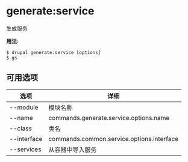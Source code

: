 # generate:service
生成服务

**用法:**
```
$ drupal generate:service [options]
$ gs  
```

## 可用选项
选项 | 详细
-------|-------------
--module | 模块名称
--name | commands.generate.service.options.name
--class | 类名
--interface | commands.common.service.options.interface
--services | 从容器中导入服务
